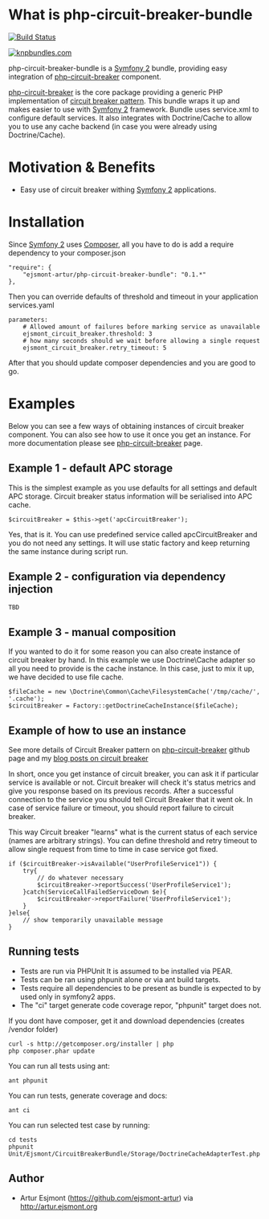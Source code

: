 # What is php-circuit-breaker-bundle

[![Build Status](https://travis-ci.org/ejsmont-artur/php-circuit-breaker-bundle.png?branch=master)](https://travis-ci.org/ejsmont-artur/php-circuit-breaker-bundle)

[![knpbundles.com](http://knpbundles.com/ejsmont-artur/php-circuit-breaker-bundle/badge-short)](http://knpbundles.com/ejsmont-artur/php-circuit-breaker-bundle)

php-circuit-breaker-bundle is a [Symfony 2](https://github.com/symfony/symfony) bundle, providing easy integration of [php-circuit-breaker](https://github.com/ejsmont-artur/php-circuit-breaker) component.

[php-circuit-breaker](https://github.com/ejsmont-artur/php-circuit-breaker) is the core package providing a generic 
PHP implementation of [circuit breaker pattern](http://artur.ejsmont.org/blog/circuit-breaker). This bundle wraps it up 
and makes easier to use with [Symfony 2](https://github.com/symfony/symfony) framework.
Bundle uses service.xml to configure default services. It also integrates with Doctrine/Cache to allow you to use any 
cache backend (in case you were already using Doctrine/Cache).

# Motivation & Benefits

* Easy use of circuit breaker withing [Symfony 2](https://github.com/symfony/symfony) applications.

# Installation

Since [Symfony 2](https://github.com/symfony/symfony) uses [Composer](http://getcomposer.org/), all you have to do is add a require dependency to your composer.json

    "require": {
        "ejsmont-artur/php-circuit-breaker-bundle": "0.1.*"
    },

Then you can override defaults of threshold and timeout in your application services.yaml

    parameters:
        # Allowed amount of failures before marking service as unavailable
        ejsmont_circuit_breaker.threshold: 3
        # how many seconds should we wait before allowing a single request
        ejsmont_circuit_breaker.retry_timeout: 5

After that you should update composer dependencies and you are good to go.

# Examples

Below you can see a few ways of obtaining instances of circuit breaker component. You can also see how to use it once
you get an instance. For more documentation please see [php-circuit-breaker](https://github.com/ejsmont-artur/php-circuit-breaker) page.

## Example 1 - default APC storage

This is the simplest example as you use defaults for all settings and default APC storage.
Circuit breaker status information will be serialised into APC cache.

    $circuitBreaker = $this->get('apcCircuitBreaker');

Yes, that is it. You can use predefined service called apcCircuitBreaker and you do not need any settings.
It will use static factory and keep returning the same instance during script run.

## Example 2 - configuration via dependency injection

    TBD

## Example 3 - manual composition

If you wanted to do it for some reason you can also create instance of circuit breaker by hand.
In this example we use Doctrine\Cache adapter so all you need to provide is the cache instance.
In this case, just to mix it up, we have decided to use file cache.

    $fileCache = new \Doctrine\Common\Cache\FilesystemCache('/tmp/cache/', '.cache');
    $circuitBreaker = Factory::getDoctrineCacheInstance($fileCache);

## Example of how to use an instance

See more details of Circuit Breaker pattern on [php-circuit-breaker](https://github.com/ejsmont-artur/php-circuit-breaker) 
github page and my [blog posts on circuit breaker](http://artur.ejsmont.org/blog/circuit-breaker)

In short, once you get instance of circuit breaker, you can ask it if particular service is available or not.
Circuit breaker will check it's status metrics and give you response based on its previous records.
After a successful connection to the service you should tell Circuit Breaker that it went ok. In case of service 
failure or timeout, you should report failure to circuit breaker.

This way Circuit breaker "learns" what is the current status of each service (names are arbitrary strings).
You can define threshold and retry timeout to allow single request from time to time in case service got fixed.

    if ($circuitBreaker->isAvailable("UserProfileService1")) {
        try{
            // do whatever necessary
            $circuitBreaker->reportSuccess('UserProfileService1');
        }catch(ServiceCallFailedServiceDown $e){
            $circuitBreaker->reportFailure('UserProfileService1');
        }
    }else{
        // show temporarily unavailable message
    }   

## Running tests

* Tests are run via PHPUnit It is assumed to be installed via PEAR.
* Tests can be ran using phpunit alone or via ant build targets.
* Tests require all dependencies to be present as bundle is expected to by used only in symfony2 apps.
* The "ci" target generate code coverage repor, "phpunit" target does not.

If you dont have composer, get it and download dependencies (creates /vendor folder)

    curl -s http://getcomposer.org/installer | php
    php composer.phar update

You can run all tests using ant:

    ant phpunit

You can run tests, generate coverage and docs:

    ant ci

You can run selected test case by running:

    cd tests
    phpunit Unit/Ejsmont/CircuitBreakerBundle/Storage/DoctrineCacheAdapterTest.php

## Author

* Artur Esjmont (https://github.com/ejsmont-artur) via http://artur.ejsmont.org
